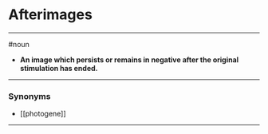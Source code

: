 # Afterimages
---
#noun
- **An image which persists or remains in negative after the original stimulation has ended.**
---
### Synonyms
- [[photogene]]
---
